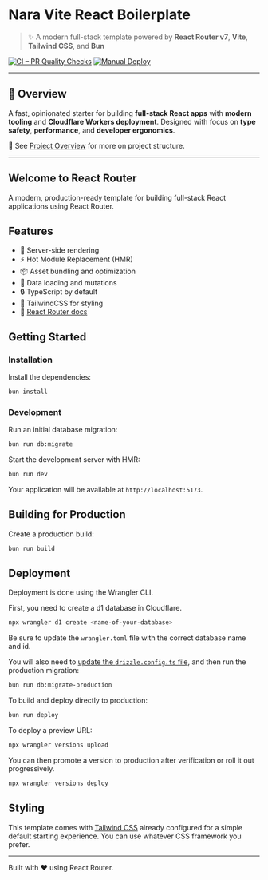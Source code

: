 # Nara Vite React Boilerplate

> ✨ A modern full-stack template powered by **React Router v7**, **Vite**, **Tailwind CSS**, and **Bun**

[![CI – PR Quality Checks](https://github.com/KotonoSora/nara-vite-react-boilerplate/actions/workflows/ci-pr-check.yml/badge.svg)](https://github.com/KotonoSora/nara-vite-react-boilerplate/actions/workflows/ci-pr-check.yml)
[![Manual Deploy](https://github.com/KotonoSora/nara-vite-react-boilerplate/actions/workflows/manual-deploy-cloudflare.yml/badge.svg)](https://github.com/KotonoSora/nara-vite-react-boilerplate/actions/workflows/manual-deploy-cloudflare.yml)

---

## 📘 Overview

A fast, opinionated starter for building **full-stack React apps** with **modern tooling** and **Cloudflare Workers deployment**. Designed with focus on **type safety**, **performance**, and **developer ergonomics**.

📖 See [Project Overview](docs/PROJECT_OVERVIEW.md) for more on project structure.

---

## Welcome to React Router

A modern, production-ready template for building full-stack React applications using React Router.

## Features

- 🚀 Server-side rendering
- ⚡️ Hot Module Replacement (HMR)
- 📦 Asset bundling and optimization
- 🔄 Data loading and mutations
- 🔒 TypeScript by default
- 🎉 TailwindCSS for styling
- 📖 [React Router docs](https://reactrouter.com/)

## Getting Started

### Installation

Install the dependencies:

```bash
bun install
```

### Development

Run an initial database migration:

```bash
bun run db:migrate
```

Start the development server with HMR:

```bash
bun run dev
```

Your application will be available at `http://localhost:5173`.

## Building for Production

Create a production build:

```bash
bun run build
```

## Deployment

Deployment is done using the Wrangler CLI.

First, you need to create a d1 database in Cloudflare.

```sh
npx wrangler d1 create <name-of-your-database>
```

Be sure to update the `wrangler.toml` file with the correct database name and id.

You will also need to [update the `drizzle.config.ts` file](https://orm.drizzle.team/docs/guides/d1-http-with-drizzle-kit), and then run the production migration:

```sh
bun run db:migrate-production
```

To build and deploy directly to production:

```sh
bun run deploy
```

To deploy a preview URL:

```sh
npx wrangler versions upload
```

You can then promote a version to production after verification or roll it out progressively.

```sh
npx wrangler versions deploy
```

## Styling

This template comes with [Tailwind CSS](https://tailwindcss.com/) already configured for a simple default starting experience. You can use whatever CSS framework you prefer.

---

Built with ❤️ using React Router.
